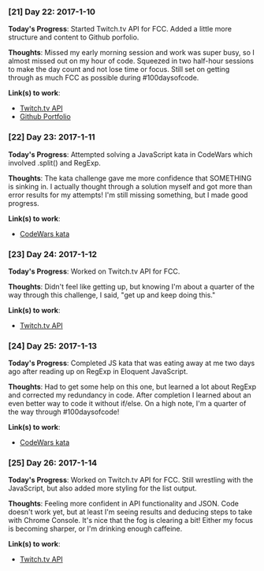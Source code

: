 ### [21] Day 22: 2017-1-10

**Today's Progress**: Started Twitch.tv API for FCC. Added a little more structure and content to Github porfolio.

**Thoughts**: Missed my early morning session and work was super busy, so I almost missed out on my hour of code. Squeezed in two half-hour sessions to make the day count and not lose time or focus. Still set on getting through as much FCC as possible during #100daysofcode.

**Link(s) to work**:
* [Twitch.tv API](http://codepen.io/digilou/full/EZVrdE/)
* [Github Portfolio](https://digilou.github.io)

### [22] Day 23: 2017-1-11

**Today's Progress**: Attempted solving a JavaScript kata in CodeWars which involved .split() and RegExp.

**Thoughts**: The kata challenge gave me more confidence that SOMETHING is sinking in. I actually thought through a solution myself and got more than error results for my attempts! I'm still missing something, but I made good progress.

**Link(s) to work**:
* [CodeWars kata](https://github.com/digilou/code_wars/blob/master/printer_error.js)

### [23] Day 24: 2017-1-12

**Today's Progress**: Worked on Twitch.tv API for FCC.

**Thoughts**: Didn't feel like getting up, but knowing I'm about a quarter of the way through this challenge, I said, "get up and keep doing this."

**Link(s) to work**:
* [Twitch.tv API](http://codepen.io/digilou/full/EZVrdE/)

### [24] Day 25: 2017-1-13

**Today's Progress**: Completed JS kata that was eating away at me two days ago after reading up on RegExp in Eloquent JavaScript.

**Thoughts**: Had to get some help on this one, but learned a lot about RegExp and corrected my redundancy in code. After completion I learned about an even better way to code it without if/else. On a high note, I'm a quarter of the way through #100daysofcode!

**Link(s) to work**:
* [CodeWars kata](https://github.com/digilou/code_wars/blob/master/printer_error.js)

### [25] Day 26: 2017-1-14

**Today's Progress**: Worked on Twitch.tv API for FCC. Still wrestling with the JavaScript, but also added more styling for the list output.

**Thoughts**: Feeling more confident in API functionality and JSON. Code doesn't work yet, but at least I'm seeing results and deducing steps to take with Chrome Console. It's nice that the fog is clearing a bit! Either my focus is becoming sharper, or I'm drinking enough caffeine.

**Link(s) to work**:
* [Twitch.tv API](http://codepen.io/digilou/full/EZVrdE/)
